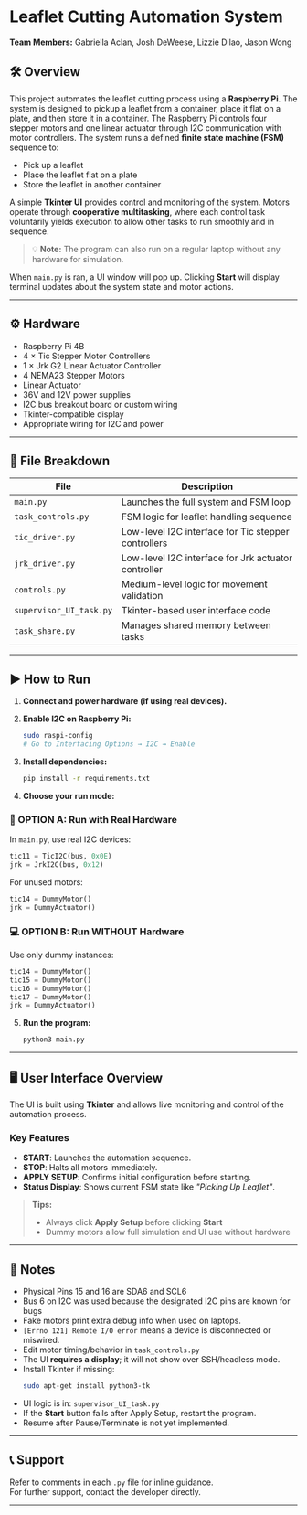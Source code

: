 
# Leaflet Cutting Automation System 

**Team Members:** Gabriella Aclan, Josh DeWeese, Lizzie Dilao, Jason Wong

## 🛠️ Overview

This project automates the leaflet cutting process using a **Raspberry Pi**. The system is designed to pickup a leaflet from a container, place it flat on a plate, and then store it in a container. The Raspberry Pi controls four stepper motors and one linear actuator through I2C communication with motor controllers. The system runs a defined **finite state machine (FSM)** sequence to:

- Pick up a leaflet  
- Place the leaflet flat on a plate
- Store the leaflet in another container

A simple **Tkinter UI** provides control and monitoring of the system. Motors operate through **cooperative multitasking**, where each control task voluntarily yields execution to allow other tasks to run smoothly and in sequence.

> 💡 **Note:** The program can also run on a regular laptop without any hardware for simulation.

When `main.py` is ran, a UI window will pop up. Clicking **Start** will display terminal updates about the system state and motor actions.

---

## ⚙️ Hardware 

- Raspberry Pi 4B
- 4 × Tic Stepper Motor Controllers
- 1 × Jrk G2 Linear Actuator Controller
- 4 NEMA23 Stepper Motors
- Linear Actuator
- 36V and 12V power supplies
- I2C bus breakout board or custom wiring
- Tkinter-compatible display
- Appropriate wiring for I2C and power

---

## 📁 File Breakdown

| File                  | Description |
|-----------------------|-------------|
| `main.py`             | Launches the full system and FSM loop |
| `task_controls.py`    | FSM logic for leaflet handling sequence |
| `tic_driver.py`       | Low-level I2C interface for Tic stepper controllers |
| `jrk_driver.py`       | Low-level I2C interface for Jrk actuator controller |
| `controls.py`         | Medium-level logic for movement validation |
| `supervisor_UI_task.py` | Tkinter-based user interface code |
| `task_share.py`       | Manages shared memory between tasks |

---

## ▶️ How to Run

1. **Connect and power hardware (if using real devices).**
2. **Enable I2C on Raspberry Pi:**
   ```bash
   sudo raspi-config
   # Go to Interfacing Options → I2C → Enable
   ```

3. **Install dependencies:**
   ```bash
   pip install -r requirements.txt
   ```

4. **Choose your run mode:**

### 🧰 OPTION A: Run with Real Hardware
In `main.py`, use real I2C devices:
```python
tic11 = TicI2C(bus, 0x0E)
jrk = JrkI2C(bus, 0x12)
```

For unused motors:
```python
tic14 = DummyMotor()
jrk = DummyActuator()
```

### 💻 OPTION B: Run WITHOUT Hardware
Use only dummy instances:
```python
tic14 = DummyMotor()
tic15 = DummyMotor()
tic16 = DummyMotor()
tic17 = DummyMotor()
jrk = DummyActuator()
```

5. **Run the program:**
   ```bash
   python3 main.py
   ```

---

## 🖥️ User Interface Overview

The UI is built using **Tkinter** and allows live monitoring and control of the automation process.

### Key Features

- **START**: Launches the automation sequence.
- **STOP**: Halts all motors immediately.
- **APPLY SETUP**: Confirms initial configuration before starting.
- **Status Display**: Shows current FSM state like _"Picking Up Leaflet"_.

> **Tips:**
> - Always click **Apply Setup** before clicking **Start**
> - Dummy motors allow full simulation and UI use without hardware

---

## 📝 Notes
- Physical Pins 15 and 16 are SDA6 and SCL6
- Bus 6 on I2C was used because the designated I2C pins are known for bugs 
- Fake motors print extra debug info when used on laptops.
- `[Errno 121] Remote I/O error` means a device is disconnected or miswired.
- Edit motor timing/behavior in `task_controls.py`
- The UI **requires a display**; it will not show over SSH/headless mode.
- Install Tkinter if missing:
  ```bash
  sudo apt-get install python3-tk
  ```
- UI logic is in: `supervisor_UI_task.py`
- If the **Start** button fails after Apply Setup, restart the program.
- Resume after Pause/Terminate is not yet implemented.

---

## 📞 Support

Refer to comments in each `.py` file for inline guidance.  
For further support, contact the developer directly.

---
